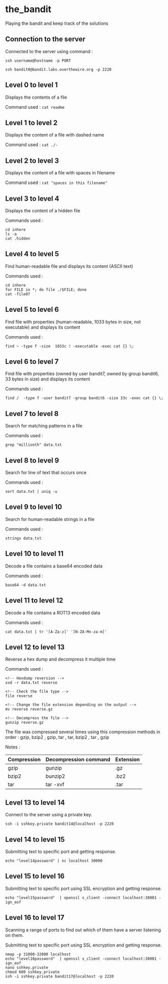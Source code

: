 # the_bandit
Playing the bandit and keep track of the solutions

## Connection to the server 
Connected to the server using command :

`ssh username@hostname -p PORT`

`ssh bandit0@bandit.labs.overthewire.org -p 2220`

## Level 0 to level 1 
Displays the contents of a file

Command used : `cat readme`

## Level 1 to level 2 
Displays the content of a file with dashed name 

Command used : `cat ./-`

## Level 2 to level 3
Displays the content of a file with spaces in filename

Command used : `cat "spaces in this filename"`

## Level 3 to level 4
Displays the content of a hidden file 

Commands used : 
```
cd inhere
ls -a
cat .hidden
 ```

## Level 4 to level 5
Find human-readable file and displays its content (ASCII text)

Commands used : 
```
cd inhere
for FILE in *; do file ./$FILE; done
cat -file07
 ```

## Level 5 to level 6
Find file with properties (human-readable, 1033 bytes in size, not executable) and displays its content 

Commands used : 
```
find ~ -type f -size  1033c ! -executable -exec cat {} \;
 ```

## Level 6 to level 7
Find file with properties (owned by user bandit7, owned by group bandit6, 33 bytes in size) and displays its content 

Commands used : 
```
find /  -type f -user bandit7 -group bandit6 -size 33c -exec cat {} \;
 ```

## Level 7 to level 8
Search for matching patterns in a file

Commands used : 
```
grep "millionth" data.txt 
 ```

## Level 8 to level 9
Search for line of text that occurs once

Commands used : 
```
sort data.txt | uniq -u
 ```

## Level 9 to level 10
Search for human-readable strings in a file

Commands used : 
```
strings data.txt
 ```

## Level 10 to level 11
Decode a file contains a base64 encoded data

Commands used : 
```
base64 -d data.txt
 ```

## Level 11 to level 12
Decode a file contains a ROT13 encoded data

Commands used : 
```
cat data.txt | tr '[A-Za-z]' '[N-ZA-Mn-za-m]'
 ```
## Level 12 to level 13
Reverse a hex dump and decompress it multiple time

Commands used : 
```
<!-- Hexdump reversion -->
xxd -r data.txt reverse

<!-- Check the file type -->
file reverse

<!-- Change the file extension depending on the output -->
mv reverse reverse.gz

<!-- Decompress the file -->
gunzip reverse.gz
 ```

The file was compressed several times using this compression methods in order : gzip, bzip2 , gzip, tar , tar, bzip2 , tar , gzip

Notes :

|Compression|Decompression command|Extension|
| :-------- | :------- | :-------- |
|gzip|gunzip|.gz|
|bzip2|bunzip2|.bz2|
|tar|tar -xvf|.tar|

## Level 13 to level 14
Connect to the server using a private key.
```
ssh -i sshkey.private bandit14@localhost -p 2220
```

## Level 14 to level 15
Submitting text to specific port and getting response. 
```
echo "level14password" | nc localhost 30000
```

## Level 15 to level 16
Submitting text to specific port using SSL encryption and getting response. 
```
echo "level15password"  | openssl s_client -connect localhost:30001 -ign_eof 
```

## Level 16 to level 17
Scanning a range of ports to find out which of them have a server listening on them.

Submitting text to specific port using SSL encryption and getting response. 
```
nmap -p 31000-32000 localhost 
echo "level16password"  | openssl s_client -connect localhost:30001 -ign_eof
nano sshkey.private
chmod 600 sshkey.private 
ssh -i sshkey.private bandit17@localhost -p 2220
```